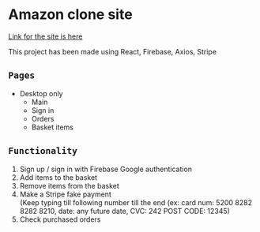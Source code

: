 # Amazon clone site

[Link for the site is here](https://ama-zon-clone-firebase-react.web.app/)

This project has been made using React, Firebase, Axios, Stripe


## `Pages`

* Desktop only
  * Main
  * Sign in
  * Orders
  * Basket items

## `Functionality`

1. Sign up / sign in with Firebase Google authentication
2. Add items to the basket
3. Remove items from the basket
4. Make a Stripe fake payment <br/>(Keep typing till following number till the end 
(ex: card num: 5200 8282 8282 8210, date: any future date, CVC: 242 POST CODE: 12345)
5. Check purchased orders
